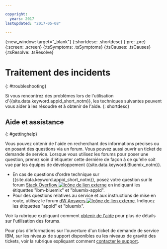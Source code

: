 ```yaml
---

copyright:
  years: 2017
lastupdated: "2017-05-08"

---
```

{:new_window: target="_blank"}
{:shortdesc: .shortdesc}
{:pre: .pre}
{:screen: .screen}
{:tsSymptoms: .tsSymptoms}
{:tsCauses: .tsCauses}
{:tsResolve: .tsResolve}

# Traitement des incidents 
{: #troubleshooting}

Si vous rencontrez des problèmes lors de l'utilisation
d'{{site.data.keyword.appid_short_notm}}, les techniques suivantes peuvent vous
aider à les résoudre et à obtenir de l'aide.
{: shortdesc}


## Aide et assistance
{: #gettinghelp}

Vous pouvez obtenir de l'aide en
recherchant des informations précises ou en posant des questions via un forum. Vous pouvez aussi ouvrir un ticket de demande de service. Lorsque
vous utilisez les forums pour poser une question, prenez soin d'étiqueter cette dernière de façon à ce qu'elle soit vue par les équipes de développement {{site.data.keyword.Bluemix_notm}}.
  * En cas de questions d'ordre technique sur
{{site.data.keyword.appid_short_notm}}, posez votre question sur le forum
<a href="http://stackoverflow.com/search?q=appid+ibm-bluemix" target="_blank">Stack
Overflow <img src="../../icons/launch-glyph.svg" alt="Icône de lien externe"></a> en
indiquant les étiquettes "ibm-bluemix" et "bluemix-appid".
  * Pour des questions relatives au service et aux instructions de mise en route, utilisez le forum <a href="https://developer.ibm.com/answers/search.html?f=&type=question&redirect=search%2Fsearch&sort=relevance&q=AppID%20%2B[bluemix]" target="_blank">dW Answers <img src="../../icons/launch-glyph.svg" alt="Icône de lien externe"></a>. Indiquez les étiquettes "appid" et "bluemix". 

Voir la rubrique expliquant comment [obtenir de l'aide](/docs/support/index.html#getting-help) pour plus de détails sur l'utilisation des forums.

Pour plus d'informations sur l'ouverture d'un ticket de demande de service IBM, sur
les niveaux de support disponibles ou les niveaux de gravité des tickets, voir la
rubrique expliquant comment [contacter le support](/docs/support/index.html#contacting-support).
